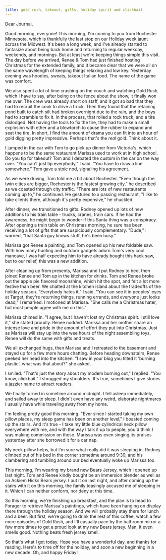 ```yaml
---
title: gold rush, takeout, gifts, holiday spirit and clickbait
---
```


Dear Journal,

Good morning, everyone! This morning, I'm coming to you from Rochester
Minnesota, which is thankfully the last stop on our Holiday week jaunt
across the Midwest. It's been a long week, and I've already started to
fantasize about being back home and returning to regular weekday,
weekends, and mornings. But at least we're keeping things simple this
visit. The day before we arrived, Renee & Tom had just finished hosting
Christmas for the extended family, and it became clear that we were all
on the same wavelength of keeping things relaxing and low key. Yesterday
evening was hoodies, sweats, takeout Italian food. The name of the game
was comfort.

We also spent a lot of time crashing on the couch and watching Gold
Rush, which I have to say, after being on the fence about the show, it
finally won me over. The crew was already short on staff, and it got so
bad that they had to recruit the cook to drive a truck. Then they found
that the retaining pond built to catch silt had broken overnight due to
the rain, and the boys had to scramble to fix it. In the process, that
rolled a rock truck, and a tire dislodged. Not having the tools to fix
the tire, they had to make a small explosion with ether and a blowtorch
to cause the rubber to expand and seat the tire. In short, I find the
amount of drama you can fit into an hour of gold digging pretty
impressive. Perhaps that's the *real* gold. Think about it.

I jumped in the car with Tom to go pick up dinner from Victoria's, which
happens to be the same restaurant Marissa used to work at in high
school. Do you tip for takeout? Tom and I debated the custom in the car
on the way over. "You can't just tip everybody," I said. "You have to
draw a line somewhere." Tom gave a stoic nod, signaling his agreement.

As we were driving, Tom told me a bit about Rochester. "Even though the
twin cities are bigger, Rochester is the fastest growing city," he
described as we coasted through city traffic. "There are lots of new
restaurants coming up to," he continued. He gestured to a passing
restaurant, "I like to take clients there, although it's pretty
expensive," he chuckled.

After dinner, we transitioned to gifts. Rodney opened up lots of new
additions to his train table - trucks, cranes, train cars. If he had the
awareness, he might begin to wonder if this Santa thing was a
conspiracy. After opening a train table on Christmas morning, he sure
has been receiving a lot of gifts that are suspiciously complementary.
"Dude," I warned, "that Santa guy knows stuff, he's been busy."

Marissa got Renee a painting, and Tom opened up his new foldable saw.
With how many hunting and outdoor gadgets adorn Tom's very cool mancave,
I was half expecting him to have already bought this hack saw, but to
our relief, this was a new addition.

After cleaning up from presents, Marissa and I put Rodney to bed, then
joined Renee and Tom up in the kitchen for drinks. Tom and Renee broke
out the apple pie flavored moonshine, which hit the spot, and felt a lot
more festive than beer. We chatted at the kitchen island about the
tradeoffs of the holiday season. "Everybody hates it," I said. "You can
see it in peoples' eyes at Target, they're returning things, running
errands, and everyone just looks dead," I remarked. I motioned at
Marissa. "She calls me a Christmas hater, but most people agree with me
on this."

Marissa chimed in. "I agree, but I haven't lost my Christmas spirit. I
still love it," she stated proudly. Renee nodded. Marissa and her mother
share an intense love and pride in the amount of effort they put into
Christmas. Just as Marissa will stay up into the wee hours of the night
assembling toys, Renee will do the same with gifts and treats.

We all exchanged hugs, then Marissa and I retreated to the basement and
stayed up for a few more hours chatting. Before heading downstairs,
Renee peeked her head into the kitchen. "I saw in your blog you titled
it 'burning plastic', what was that about?" she asked.

I smiled. "That's just the story about my modem burning out," I replied.
"You know, clickbait." I shrugged my shoulders. It's true, sometimes I
give stories a jazzier name to attract readers.

We finally turned in sometime around midnight. I fell asleep
immediately, and sailed away to sleep. I didn't even have any weird,
elaborate nightmares I usually have while traveling away from my home.

I'm feeling pretty good this morning. "Ever since I started taking my
own pillow places, my sleep game has been on another level," I boasted
coming up the stairs. And it's true - I take my little blue cylindrical
neck pillow everywhere with me, and with the way I talk it up to people,
you'd think I was making commission on these. Marissa was even singing
its praises yesterday after she borrowed it for a car nap.

My neck pillow helps, but I'm sure what really did it was sleeping in.
Rodney climbed out of his bed in the corner sometime around 9:30, and
his clambering and tumbling around our bed eventually woke up Marissa
too.

This morning, I'm wearing my brand new Bears Jersey, which I opened up
last night. Tom and Renee kindly bought be an immersion blender as well
as an Ackiem Hicks Bears jersey. I put it on last night, and after
coming up the stairs with it on this morning, the family teasingly
accused me of sleeping in it. Which I can neither conform, nor deny at
this time.

So this morning, we're finishing up breakfast, and the plan is to head
to Forager to retrieve Marissa's paintings, which have been hanging on
display there through the holiday season. And we will probably stay
there for lunch and a beer. But first, we're going to drink the rest of
this coffee, watch a few more episodes of Gold Rush, and I'll casually
pace by the bathroom mirror a few more times to get a proud look at my
new Bears jersey. Man, it even smells good. Nothing beats fresh jersey
smell.

So that's what I got today. Hope you have a wonderful day, and thanks
for reading. Here's to time off for the holiday, and soon a new
beginning in a new decade. Oh, and happy Friday!

